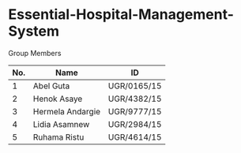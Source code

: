 # Essential-Hospital-Management-System

Group Members

| No. | Name               | ID         |
|-----|--------------------|------------|
| 1   | Abel Guta          | UGR/0165/15 |
| 2   | Henok Asaye        | UGR/4382/15 |
| 3   | Hermela Andargie   | UGR/9777/15 |
| 4   | Lidia Asamnew      | UGR/2984/15 |
| 5   | Ruhama Ristu       | UGR/4614/15 |

